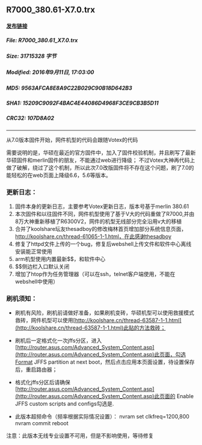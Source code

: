 ## R7000_380.61-X7.0.trx
#### [发布链接](http://koolshare.cn/thread-44661-1-1.html)
 
##### File: R7000_380.61_X7.0.trx
##### Size: 31715328 字节
##### Modified: 2016年9月11日, 17:03:00
##### MD5: 9563AFCA8E8A9C22B029C90B18D642B3
##### SHA1: 15209C9092F4BAC4E44086D4968F3CE9CB3B5D11
##### CRC32: 107D8A02

* * *
从7.0版本固件开始，网件机型的代码会跟随Votex的代码

需要说明的是，华硕在最近的官方固件中，加入了固件校验机制，并且刷写了最新华硕固件和merlin固件的朋友，不能通过web进行降级；
不过Votex大神再代码上做了破解，绕过了这个机制，所以此次7.0改版固件将不存在这个问题，刷了7.0的能轻松的在web页面上降级6.6，5.6等版本。
### 更新日志：
1. 固件本身的更新日志，主要参考Votex更新日志，版本号基于merlin 380.61
2. 本次固件和以往固件不同，网件机型使用了基于V大的代码重做了R7000,并由8万大神重新移植了R6300V2，网件的机型无线部分完全沿用v大的移植
3. 合并了koolshare坛友thesadboy的修改梅林首页增加部分系统信息页面，http://koolshare.cn/thread-61065-1-1.html，在此感谢thesadboy
4. 修复了httpd文件上传的一个bug，修复后webshell上传文件和软件中心离线安装能正常使用
5. arm机型使用内置最新$$，和软件中心
6. $$侧边栏入口默认关闭
7. 增加了htop作为任务管理器（可以在ssh，telnet客户端使用，不能在webshell中使用）

### 刷机须知：
* 刷机有风险，刷机前请做好准备，如果刷机变砖，华硕机型可以使用救援模式救砖，网件机型可以使用[http://koolshare.cn/thread-63587-1-1.html](http://koolshare.cn/thread-63587-1-1.html)此贴的方法救砖；
* 刷机后一定格式化一次jffs分区，进入[http://router.asus.com/Advanced_System_Content.asp](http://router.asus.com/Advanced_System_Content.asp)此页面，勾选Format JFFS partition at next boot，然后点击应用本页面设置，待设置保存后，重启路由器；
* 格式化jffs分区后请确保[http://router.asus.com/Advanced_System_Content.asp](http://router.asus.com/Advanced_System_Content.asp)此页面的 Enable JFFS custom scripts and configs勾选是.

* 此版本超频命令（频率根据实际情况设置）：
nvram set clkfreq=1200,800
nvram commit
reboot

注意：此版本无线专业设置不可用，但是不影响使用，等待修复

